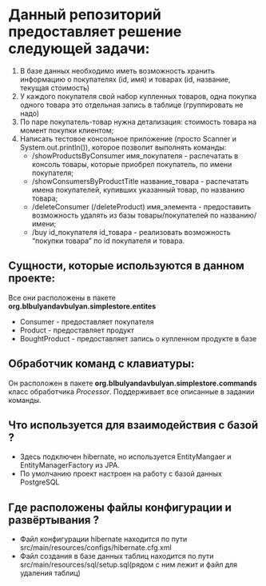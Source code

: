 # Данный репозиторий предоставляет решение следующей задачи:
1. В базе данных необходимо иметь возможность хранить информацию о покупателях (id, имя) и товарах (id, название, текущая стоимость)
2. У каждого покупателя свой набор купленных товаров, одна покупка одного товара это отдельная запись в таблице (группировать не надо)
3. По паре покупатель-товар нужна детализация: стоимость товара на момент покупки клиентом;
4. Написать тестовое консольное приложение (просто Scanner и System.out.println()), которое  позволит выполнять команды:
   * /showProductsByConsumer имя_покупателя - распечатать в консоль товары, которые приобрел покупатель, по имени покупателя;
   * /showConsumersByProductTitle название_товара - распечатать имена покупателей, купивших указанный товар, по названию товара;
   * /deleteConsumer (/deleteProduct) имя_элемента - предоставить возможность удалять из базы товары/покупателей по названию/имени;
   * /buy id_покупателя id_товара - реализовать возможность “покупки товара” по id покупателя и товара.
## Сущности, которые используются в данном проекте:
Все они расположены в пакете **org.blbulyandavbulyan.simplestore.entites**

* Consumer - предоставляет покупателя
* Product - предоставляет продукт
* BoughtProduct - предоставляет запись о купленном продукте в базе
## Обработчик команд с клавиатуры:
Он расположен в пакете **org.blbulyandavbulyan.simplestore.commands** класс обработчика *Processor*.
Поддерживает все описанные в задании команды.
## Что используется для взаимодействия с базой ?
* Здесь подключен hibernate, но используется EntityMangaer и EntityManagerFactory из JPA.
* По умолчанию проект настроен на работу с базой данных PostgreSQL
## Где расположены файлы конфигурации и развёртывания ?
* Файл конфигурации hibernate находится по пути src/main/resources/configs/hibernate.cfg.xml
* Файл создания в базе данных таблиц находится по пути src/main/resources/sql/setup.sql(рядом с ним лежит и файл для удаления таблиц)